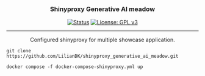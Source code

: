 <h3 align="center">Shinyproxy Generative AI meadow</h3>

<div align="center">

  [![Status](https://img.shields.io/badge/status-active-success.svg)]() 
  [![License: GPL v3](https://img.shields.io/badge/License-GPLv3-blue.svg)]() 

</div>

---

<p align="center"> Configured shinyproxy for multiple showcase application.
    <br> 
</p>

```
git clone https://github.com/LilianDK/shinyproxy_generative_ai_meadow.git
```

```
docker compose -f docker-compose-shinyproxy.yml up
```
